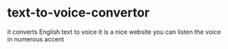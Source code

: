 # text-to-voice-convertor
it converts English text to voice 
it is a nice website
you can listen the voice in numerous accent
